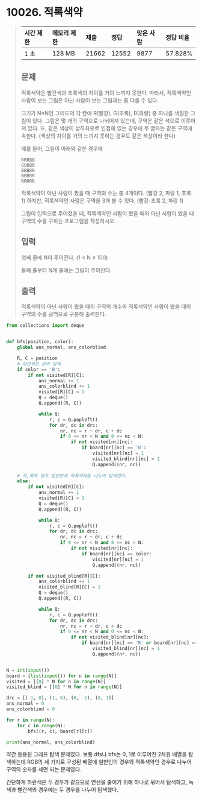 # 10026. 적록색약

> | 시간 제한 | 메모리 제한 | 제출  | 정답  | 맞은 사람 | 정답 비율 |
> | :-------- | :---------- | :---- | :---- | :-------- | :-------- |
> | 1 초      | 128 MB      | 21662 | 12552 | 9877      | 57.828%   |
>
> ## 문제
>
> 적록색약은 빨간색과 초록색의 차이를 거의 느끼지 못한다. 따라서, 적록색약인 사람이 보는 그림은 아닌 사람이 보는 그림과는 좀 다를 수 있다.
>
> 크기가 N×N인 그리드의 각 칸에 R(빨강), G(초록), B(파랑) 중 하나를 색칠한 그림이 있다. 그림은 몇 개의 구역으로 나뉘어져 있는데, 구역은 같은 색으로 이루어져 있다. 또, 같은 색상이 상하좌우로 인접해 있는 경우에 두 글자는 같은 구역에 속한다. (색상의 차이를 거의 느끼지 못하는 경우도 같은 색상이라 한다)
>
> 예를 들어, 그림이 아래와 같은 경우에
>
> ```
> RRRBB
> GGBBB
> BBBRR
> BBRRR
> RRRRR
> ```
>
> 적록색약이 아닌 사람이 봤을 때 구역의 수는 총 4개이다. (빨강 2, 파랑 1, 초록 1) 하지만, 적록색약인 사람은 구역을 3개 볼 수 있다. (빨강-초록 2, 파랑 1)
>
> 그림이 입력으로 주어졌을 때, 적록색약인 사람이 봤을 때와 아닌 사람이 봤을 때 구역의 수를 구하는 프로그램을 작성하시오.
>
> ## 입력
>
> 첫째 줄에 N이 주어진다. (1 ≤ N ≤ 100)
>
> 둘째 줄부터 N개 줄에는 그림이 주어진다.
>
> ## 출력
>
> 적록색약이 아닌 사람이 봤을 때의 구역의 개수와 적록색약인 사람이 봤을 때의 구역의 수를 공백으로 구분해 출력한다.

```python
from collections import deque


def bfs(position, color):
    global ans_normal, ans_colorblind

    R, C = position
    # 파란색은 같이 탐색
    if color == 'B':
        if not visited[R][C]:
            ans_normal += 1
            ans_colorblind += 1
            visited[R][C] = 1
            Q = deque()
            Q.append((R, C))

            while Q:
                r, c = Q.popleft()
                for dr, dc in drc:
                    nr, nc = r + dr, c + dc
                    if 0 <= nr < N and 0 <= nc < N:
                        if not visited[nr][nc]:
                            if board[nr][nc] == 'B':
                                visited[nr][nc] = 1
                                visited_blind[nr][nc] = 1
                                Q.append((nr, nc))
                                
    # 적,록의 경우 일반인과 적록색약을 나누어 탐색한다.
    else:
        if not visited[R][C]:
            ans_normal += 1
            visited[R][C] = 1
            Q = deque()
            Q.append((R, C))

            while Q:
                r, c = Q.popleft()
                for dr, dc in drc:
                    nr, nc = r + dr, c + dc
                    if 0 <= nr < N and 0 <= nc < N:
                        if not visited[nr][nc]:
                            if board[nr][nc] == color:
                                visited[nr][nc] = 1
                                Q.append((nr, nc))

        if not visited_blind[R][C]:
            ans_colorblind += 1
            visited_blind[R][C] = 1
            Q = deque()
            Q.append((R, C))

            while Q:
                r, c = Q.popleft()
                for dr, dc in drc:
                    nr, nc = r + dr, c + dc
                    if 0 <= nr < N and 0 <= nc < N:
                        if not visited_blind[nr][nc]:
                            if board[nr][nc] == 'R' or board[nr][nc] == 'G':
                                visited_blind[nr][nc] = 1
                                Q.append((nr, nc))


N = int(input())
board = [list(input()) for n in range(N)]
visited = [[0] * N for n in range(N)]
visited_blind = [[0] * N for n in range(N)]

drc = [(-1, 0), (1, 0), (0, -1), (0, 1)]
ans_normal = 0
ans_colorblind = 0

for r in range(N):
    for c in range(N):
        bfs((r, c), board[r][c])

print(ans_normal, ans_colorblind)
```

약간 응용된 그래프 탐색 문제였다. 보통 dfs나 bfs는 0, 1로 이루어진 2차원 배열을 탐색하는데 RGB의 세 가지로 구성된 배열에 일반인의 경우와 적록색약인 경우로 나누어 구역의 숫자를 세면 되는 문제였다.

간단하게 파란색은 두 경우가 같으므로 연산을 줄이기 위해 하나로 묶어서 탐색하고, 녹색과 빨간색의 경우에는 두 경우를 나누어 탐색했다.